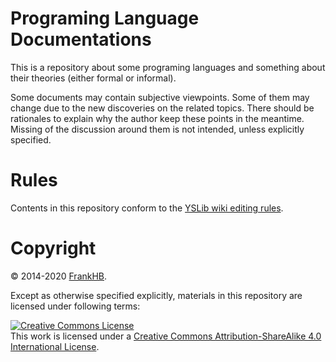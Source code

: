 ﻿# Programing Language Documentations

This is a repository about some programing languages and something about their theories (either formal or informal).

Some documents may contain subjective viewpoints. Some of them may change due to the new discoveries on the related topics. There should be rationales to explain why the author keep these points in the meantime. Missing of the discussion around them is not intended, unless explicitly specified.

# Rules

Contents in this repository conform to the [YSLib wiki editing rules](https://frankhb.github.io/YSLib-book/WikiRules.en-US.html).

# Copyright

© 2014-2020 [FrankHB](mailto:frankhb1989@gmail.com).

Except as otherwise specified explicitly, materials in this repository are licensed under following terms:

<a rel="license" href="http://creativecommons.org/licenses/by-sa/4.0/"><img alt="Creative Commons License" style="border-width:0" src="http://i.creativecommons.org/l/by-sa/4.0/88x31.png" /></a><br />This work is licensed under a <a rel="license" href="http://creativecommons.org/licenses/by-sa/4.0/">Creative Commons Attribution-ShareAlike 4.0 International License</a>.

